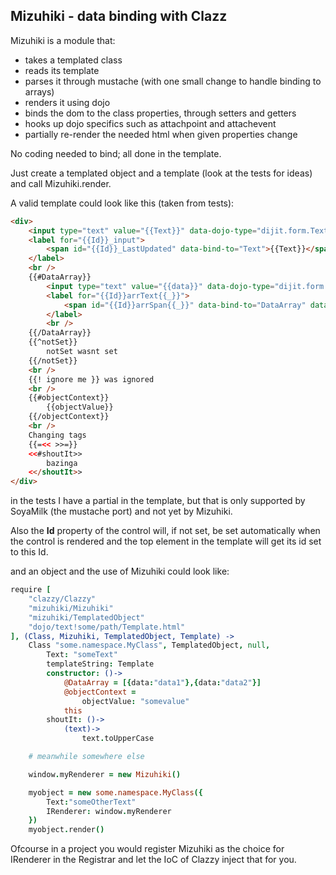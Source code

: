 Mizuhiki - data binding with Clazz
----------------------------------
Mizuhiki is a module that:

- takes a templated class
- reads its template
- parses it through mustache (with one small change to handle binding to arrays)
- renders it using dojo
- binds the dom to the class properties, through setters and getters
- hooks up dojo specifics such as attachpoint and attachevent
- partially re-render the needed html when given properties change

No coding needed to bind; all done in the template.

Just create a templated object and a template (look at the tests for ideas) and call Mizuhiki.render.

A valid template could look like this (taken from tests):

```html
<div>
    <input type="text" value="{{Text}}" data-dojo-type="dijit.form.TextBox" data-dojo-props="trim:true, propercase:true" id="{{Id}}_input" data-bind-to="Text" />
    <label for="{{Id}}_input">
        <span id="{{Id}}_LastUpdated" data-bind-to="Text">{{Text}}</span> 
    </label>
    <br />
    {{#DataArray}}
        <input type="text" value="{{data}}" data-dojo-type="dijit.form.TextBox" data-dojo-props="trim:true, propercase:true" id="{{Id}}arrText{{_}}" data-bind-to="DataArray" data-bind-to-key="data" data-index={{_}} />
        <label for="{{Id}}arrText{{_}}">
            <span id="{{Id}}arrSpan{{_}}" data-bind-to="DataArray" data-index={{_}}>{{data}}</span> 
        </label>
        <br />
    {{/DataArray}}
    {{^notSet}}
        notSet wasnt set
    {{/notSet}}
    <br />
    {{! ignore me }} was ignored
    <br />
    {{#objectContext}}
        {{objectValue}}
    {{/objectContext}}
    <br />
    Changing tags
    {{=<< >>=}}
    <<#shoutIt>>
        bazinga
    <</shoutIt>>
</div>
```

in the tests I have a partial in the template, but that is only supported by SoyaMilk (the mustache port) and not yet by Mizuhiki.

Also the **Id** property of the control will, if not set, be set automatically when the control is rendered and the top element in the template will get its id set to this Id.

and an object and the use of Mizuhiki could look like:

```coffeescript
require [
    "clazzy/Clazzy"
    "mizuhiki/Mizuhiki"
    "mizuhiki/TemplatedObject"
    "dojo/text!some/path/Template.html"
], (Class, Mizuhiki, TemplatedObject, Template) ->
    Class "some.namespace.MyClass", TemplatedObject, null,
        Text: "someText"
        templateString: Template
        constructor: ()->
            @DataArray = [{data:"data1"},{data:"data2"}]
            @objectContext = 
                objectValue: "somevalue"
            this
        shoutIt: ()->
            (text)->
                text.toUpperCase

    # meanwhile somewhere else

    window.myRenderer = new Mizuhiki()

    myobject = new some.namespace.MyClass({
        Text:"someOtherText"
        IRenderer: window.myRenderer
    })
    myobject.render()
```
Ofcourse in a project you would register Mizuhiki as the choice for IRenderer in the Registrar and let the IoC of Clazzy inject that for you.
